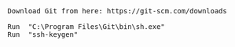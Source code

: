 <pre>

Download Git from here: https://git-scm.com/downloads

Run  "C:\Program Files\Git\bin\sh.exe"
Run  "ssh-keygen"

</pre>
